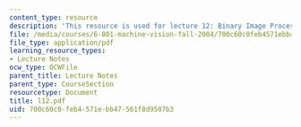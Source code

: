 ```yaml
---
content_type: resource
description: 'This resource is used for lecture 12: Binary Image Processing (continued).'
file: /media/courses/6-801-machine-vision-fall-2004/700c60c0feb4571ebb47561f8d9507b3_l12.pdf
file_type: application/pdf
learning_resource_types:
- Lecture Notes
ocw_type: OCWFile
parent_title: Lecture Notes
parent_type: CourseSection
resourcetype: Document
title: l12.pdf
uid: 700c60c0-feb4-571e-bb47-561f8d9507b3
---
```

